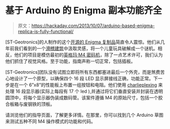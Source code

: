 # 基于 Arduino 的 Enigma 副本功能齐全

> 原文：<https://hackaday.com/2013/10/07/arduino-based-enigma-replica-is-fully-functional/>

[ST-Geotronics]的人制作的这个[开源的 Enigma 复制品](http://www.instructables.com/id/Make-your-own-Enigma-Replica/)简直令人震惊。他们从几年前我们看到的一个[滑稽建筑](http://hackaday.com/2011/02/15/wwiis-top-cryptography-comes-to-a-childs-toy/)中汲取灵感，将一个儿童玩具破解成一个谜机。相反，他们的项目是模仿最初的[英格玛·M4 密码机](http://www.cryptomuseum.com/crypto/enigma/m4/index.htm)，除了一点艺术许可，我们认为他们抓住了视觉风格。至于功能，指南声称一切正常，包括插板。

[ST-Geotronics]团队没有试图立即将所有东西都塞进最后一个外壳，而是煞费苦心地设计了一个原型，以确保四个 16 段 LED 显示屏接线正确，功能正常。下一步是在一个 6”x8”的性能板上布置一组按钮和电阻。他们使用 [charlieplexing](http://hackaday.com/2013/04/08/another-way-to-look-at-charlieplexing/) 来处理 16 段显示器(实际上每段有 17 个 led ),并通过将它们垂直安装并封装在透明圆顶中，将每个显示器伪装成数码管。该案件遵循 M4 的原始尺寸，包括一个胶合板箱与废钢铁的顶板。

请浏览他们的指导页面，了解更多详情。在那里，你可以找到几个 Arduino 草图来测试五种不同 M4 操作模式的功能和代码。
